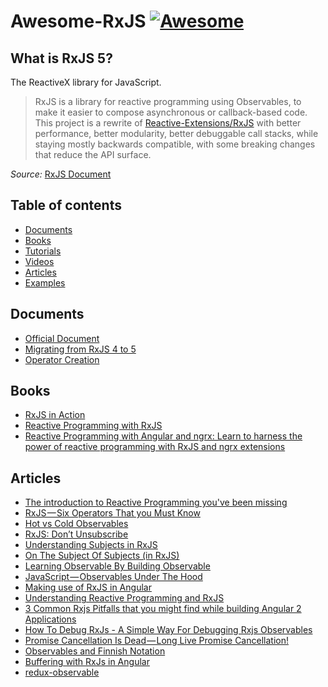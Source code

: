 # Awesome-RxJS [![Awesome](https://cdn.rawgit.com/sindresorhus/awesome/d7305f38d29fed78fa85652e3a63e154dd8e8829/media/badge.svg)](https://github.com/sindresorhus/awesome)

## What is RxJS 5?

The ReactiveX library for JavaScript.

> RxJS is a library for reactive programming using Observables, to make it easier to compose asynchronous or callback-based code. This project is a rewrite of [Reactive-Extensions/RxJS](https://github.com/Reactive-Extensions/RxJS) with better performance, better modularity, better debuggable call stacks, while staying mostly backwards compatible, with some breaking changes that reduce the API surface.

_Source:_ [RxJS Document](http://reactivex.io/rxjs/)

## Table of contents

* [Documents](#documents)
* [Books](#books)
* [Tutorials](#tutorials)
* [Videos](#videos)
* [Articles](#articles)
* [Examples](#examples)

## Documents
* [Official Document](http://reactivex.io/rxjs)
* [Migrating from RxJS 4 to 5](https://github.com/ReactiveX/rxjs/blob/master/MIGRATION.md)
* [Operator Creation](https://github.com/ReactiveX/rxjs/blob/master/doc/operator-creation.md)

## Books

* [RxJS in Action](https://www.manning.com/books/rxjs-in-action)
* [Reactive Programming with RxJS](https://pragprog.com/book/smreactjs/reactive-programming-with-rxjs)
* [Reactive Programming with Angular and ngrx: Learn to harness the power of reactive programming with RxJS and ngrx extensions](http://www.apress.com/cn/book/9781484226193)

## Articles
* [The introduction to Reactive Programming you've been missing](https://gist.github.com/staltz/868e7e9bc2a7b8c1f754)
* [RxJS — Six Operators That you Must Know](https://netbasal.com/rxjs-six-operators-that-you-must-know-5ed3b6e238a0)
* [Hot vs Cold Observables](https://medium.com/@benlesh/hot-vs-cold-observables-f8094ed53339?source=user_profile---------10-----------)
* [RxJS: Don’t Unsubscribe](https://medium.com/@benlesh/rxjs-dont-unsubscribe-6753ed4fda87)
* [Understanding Subjects in RxJS](https://netbasal.com/understanding-subjects-in-rxjs-55102a190f3)
* [On The Subject Of Subjects (in RxJS)](https://medium.com/@benlesh/on-the-subject-of-subjects-in-rxjs-2b08b7198b93)
* [Learning Observable By Building Observable](https://medium.com/@benlesh/learning-observable-by-building-observable-d5da57405d87)
* [JavaScript — Observables Under The Hood](https://netbasal.com/javascript-observables-under-the-hood-2423f760584)
* [Making use of RxJS in Angular](https://auth0.com/blog/making-use-of-rxjs-angular/)
* [Understanding Reactive Programming and RxJS](https://auth0.com/blog/understanding-reactive-programming-and-rxjs/?utm_source=medium&utm_medium=sc&utm_campaign=reactive_programming)
* [3 Common Rxjs Pitfalls that you might find while building Angular 2 Applications](http://blog.angular-university.io/angular-2-rxjs-common-pitfalls/)
* [How To Debug RxJs - A Simple Way For Debugging Rxjs Observables](http://blog.angular-university.io/debug-rxjs/)
* [Promise Cancellation Is Dead — Long Live Promise Cancellation!](https://medium.com/@benlesh/promise-cancellation-is-dead-long-live-promise-cancellation-c6601f1f5082)
* [Observables and Finnish Notation](https://medium.com/@benlesh/observables-and-finnish-notation-df8356ed1c9b)
* [Buffering with RxJs in Angular](http://www.syntaxsuccess.com/viewarticle/buffering-with-rxjs-in-angular-2.0?utm_campaign=linkplug&utm_source=linkplug&utm_medium=linkplug&utm_content=linkplug&utm_term=linkplug)
* [redux-observable](https://medium.com/@benlesh/redux-observable-ec0b00d2eb52)
